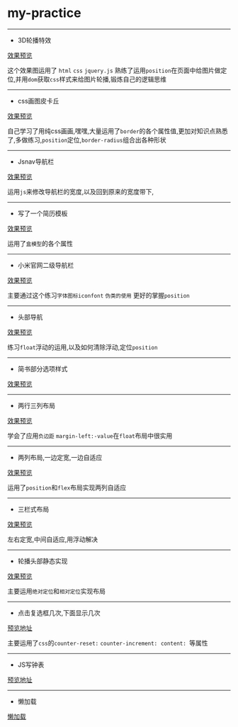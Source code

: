 # my-practice
***
- 3D轮播特效

[效果预览]( https://yym-yumeng123.github.io/practice/Carousel/index.html)

这个效果图运用了 `html` `css` `jquery.js` 熟练了运用`position`在页面中给图片做定位,并用`dom`获取`css`样式来给图片轮播,锻炼自己的逻辑思维
***
- css画图皮卡丘

[效果预览]( https://yym-yumeng123.github.io/practice/draw.html)

自己学习了用纯css画画,嘿嘿,大量运用了`border`的各个属性值,更加对知识点熟悉了,多做练习,`position`定位,`border-radius`组合出各种形状
***
- Jsnav导航栏

[效果预览](https://yym-yumeng123.github.io/practice/JSnav.html)

运用`js`来修改导航栏的宽度,以及回到原来的宽度带下,
***
- 写了一个简历模板

[效果预览](https://yym-yumeng123.github.io/practice/Test.html)

运用了`盒模型`的各个属性
***
- 小米官网二级导航栏

[效果预览](https://yym-yumeng123.github.io/practice/xiaomi_nav/index.html)

主要通过这个练习`字体图标iconfont` `伪类的使用` 更好的掌握`position`
***

- 头部导航

[效果预览](https://yym-yumeng123.github.io/practice/nav.html)

练习`float`浮动的运用,以及如何清除浮动,定位`position`

***

- 简书部分选项样式

[效果预览](https://yym-yumeng123.github.io/practice/jianshu/index.html)
***
- 两行三列布局

[效果预览](https://yym-yumeng123.github.io/practice/list/list.html)

学会了应用`负边距` `margin-left:-value`在`float`布局中很实用
***
- 两列布局,一边定宽,一边自适应

[效果预览](https://yym-yumeng123.github.io//practice/twoList.html)

运用了`position`和`flex`布局实现两列自适应
***
- 三栏式布局

[效果预览](https://yym-yumeng123.github.io//practice/three.html)

左右定宽,中间自适应,用浮动解决
***
- 轮播头部静态实现

[效果预览](https://yym-yumeng123.github.io/practice/lunbo-dingwei/image_slide.html)

主要运用`绝对定位`和`相对定位`实现布局
***
- 点击复选框几次,下面显示几次

[预览地址](https://yym-yumeng123.github.io/practice/counter-reset.html)

主要运用了`css`的`counter-reset:` `counter-increment:`  `content: `等属性
***
- JS写钟表

[预览地址](https://yym-yumeng123.github.io/practice/clock.html)
***
- 懒加载

[懒加载](https://yym-yumeng123.github.io/practice/lazyload.html)
